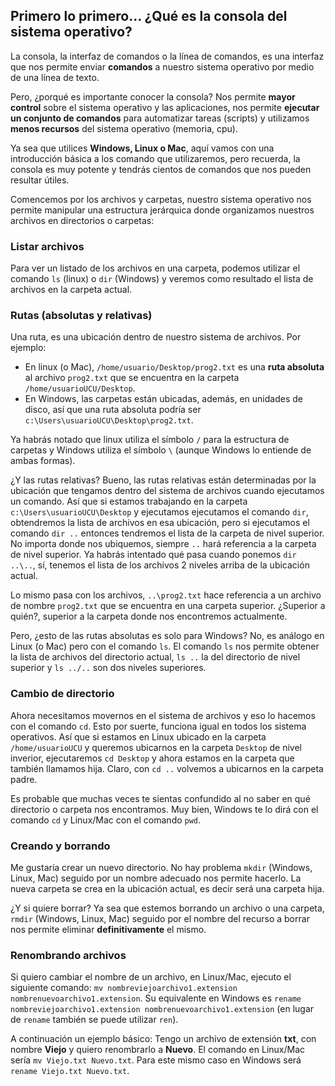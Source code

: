 
## Primero lo primero... ¿Qué es la consola del sistema operativo?

La consola, la interfaz de comandos o la línea de comandos, es una interfaz que nos permite enviar **comandos** a nuestro sistema operativo por medio de una línea de texto.

Pero, ¿porqué es importante conocer la consola? Nos permite **mayor control** sobre el sistema operativo y las aplicaciones, nos permite **ejecutar un conjunto de comandos** para automatizar tareas (scripts) y utilizamos **menos recursos** del sistema operativo (memoria, cpu).

Ya sea que utilices **Windows, Linux o Mac**, aquí vamos con una introducción básica a los comando que utilizaremos, pero recuerda, la consola es muy potente y tendrás cientos de comandos que nos pueden resultar útiles.

Comencemos por los archivos y carpetas, nuestro sistema operativo nos permite manipular una estructura jerárquica donde organizamos nuestros archivos en directorios o carpetas:

### Listar archivos
Para ver un listado de los archivos en una carpeta, podemos utilizar el comando `ls` (linux) o `dir` (Windows) y veremos como resultado el lista de archivos en la carpeta actual.

### Rutas (absolutas y relativas)
Una ruta, es una ubicación dentro de nuestro sistema de archivos. Por ejemplo:

 - En linux (o Mac), `/home/usuario/Desktop/prog2.txt` es una **ruta absoluta** al archivo `prog2.txt` que se encuentra en la carpeta `/home/usuarioUCU/Desktop`.
 - En Windows, las carpetas están ubicadas, además, en unidades de disco, así que una ruta absoluta podría ser `c:\Users\usuarioUCU\Desktop\prog2.txt`.

Ya habrás notado que linux utiliza el símbolo `/` para la estructura de carpetas y Windows utiliza el símbolo `\` (aunque Windows lo entiende de ambas formas).

¿Y las rutas relativas? Bueno, las rutas relativas están determinadas por la ubicación que tengamos dentro del sistema de archivos cuando ejecutamos un comando. Así que si estamos trabajando en la carpeta `c:\Users\usuarioUCU\Desktop` y ejecutamos ejecutamos el comando `dir`, obtendremos la lista de archivos en esa ubicación, pero si ejecutamos el comando `dir ..` entonces tendremos el lista de la carpeta de nivel superior. No importa donde nos ubiquemos, siempre `..` hará referencia a la carpeta de nivel superior. Ya habrás intentado qué pasa cuando ponemos `dir ..\..`, sí, tenemos el lista de los archivos 2 niveles arriba de la ubicación actual.

Lo mismo pasa con los archivos, `..\prog2.txt` hace referencia a un archivo de nombre `prog2.txt` que se encuentra en una carpeta superior. ¿Superior a quién?, superior a la carpeta donde nos encontremos actualmente.

Pero, ¿esto de las rutas absolutas es solo para Windows? No, es análogo en Linux (o Mac) pero con el comando `ls`. El comando `ls` nos permite obtener la lista de archivos del directorio actual, `ls ..` la del directorio de nivel superior y `ls ../..` son dos niveles superiores.

### Cambio de directorio
Ahora necesitamos movernos en el sistema de archivos y eso lo hacemos con el comando `cd`. Esto por suerte, funciona igual en todos los sistema operativos. Así que si estamos en Linux ubicado en la carpeta `/home/usuarioUCU` y queremos ubicarnos en la carpeta `Desktop` de nivel inverior, ejecutaremos `cd Desktop` y ahora estamos en la carpeta que también llamamos hija. Claro, con `cd ..` volvemos a ubicarnos en la carpeta padre.

Es probable que muchas veces te sientas confundido al no saber en qué directorio o carpeta nos encontramos. Muy bien, Windows te lo dirá con el comando `cd` y Linux/Mac con el comando `pwd`.

### Creando y borrando
Me gustaría crear un nuevo directorio. No hay problema `mkdir` (Windows, Linux, Mac) seguido por un nombre adecuado nos permite hacerlo. La nueva carpeta se crea en la ubicación actual, es decir será una carpeta hija.

¿Y si quiere borrar?  Ya sea que estemos borrando un archivo o una carpeta, `rmdir` (Windows, Linux, Mac) seguido por el nombre del recurso a borrar nos permite eliminar **definitivamente** el mismo.

### Renombrando archivos
Si quiero cambiar el nombre de un archivo, en Linux/Mac, ejecuto el siguiente comando: `mv nombreviejoarchivo1.extension nombrenuevoarchivo1.extension`.
Su equivalente en Windows es `rename nombreviejoarchivo1.extension nombrenuevoarchivo1.extension` (en lugar de `rename` también se puede utilizar `ren`).

A continuación un ejemplo básico:
Tengo un archivo de extensión **txt**, con nombre **Viejo** y quiero renombrarlo a **Nuevo**. El comando en Linux/Mac sería `mv Viejo.txt Nuevo.txt`. Para este mismo caso en Windows será `rename Viejo.txt Nuevo.txt`.

